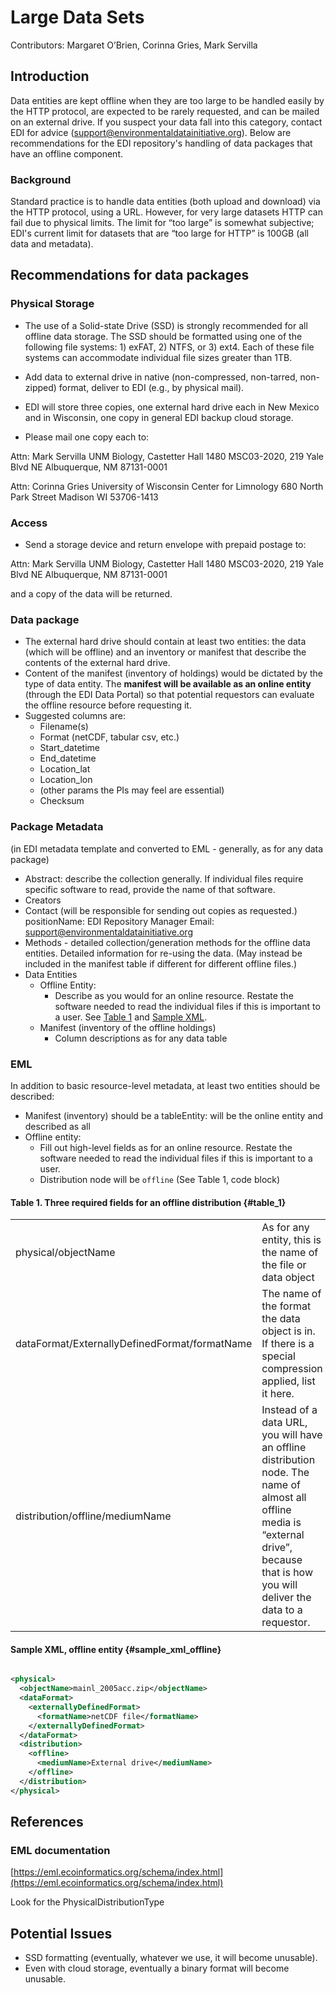 # Large Data Sets

Contributors: Margaret O’Brien, Corinna Gries, Mark Servilla

## Introduction

Data entities are kept offline when they are too large to be handled easily by the HTTP protocol, are expected to be rarely requested, and can be mailed on an external drive.  If you suspect your data fall into this category, contact EDI for advice (support@environmentaldatainitiative.org). Below are recommendations for the EDI repository's handling of data packages that have an offline component.

### Background

Standard practice is to handle data entities (both upload and download) via the HTTP protocol, using a URL. However, for very large datasets HTTP can fail due to physical limits. The limit for “too large” is somewhat subjective; EDI's current limit for datasets that are “too large for HTTP” is 100GB (all data and metadata).

## Recommendations for data packages

### Physical Storage

* The use of a Solid-state Drive (SSD) is strongly recommended for all offline data storage. The SSD should be formatted using one of the following file systems: 1) exFAT, 2) NTFS, or 3) ext4. Each of these file systems can accommodate individual file sizes greater than 1TB.

* Add data to external drive in native (non-compressed, non-tarred, non-zipped) format, deliver to EDI (e.g., by physical mail).
* EDI will store three copies, one external hard drive each in New Mexico and in Wisconsin, one copy in general EDI backup cloud storage.
* Please mail one copy each to:

Attn: Mark Servilla
UNM Biology, Castetter Hall 1480
MSC03-2020, 219 Yale Blvd NE
Albuquerque, NM 87131-0001

Attn: Corinna Gries
University of Wisconsin
Center for Limnology
680 North Park Street
Madison WI 53706-1413

### Access

* Send a storage device and return envelope with prepaid postage to:

Attn: Mark Servilla
UNM Biology, Castetter Hall 1480
MSC03-2020, 219 Yale Blvd NE
Albuquerque, NM 87131-0001

and a copy of the data will be returned.

### Data package

* The external hard drive should contain at least two entities: the data (which will be offline) and an inventory or manifest that describe the contents of the external hard drive.
* Content of the manifest (inventory of holdings) would be dictated by the type of data entity. The **manifest will be available as an online entity** (through the EDI Data Portal) so that potential requestors can evaluate the offline resource before requesting it.
* Suggested columns are:
  * Filename(s)
  * Format (netCDF, tabular csv, etc.)
  * Start_datetime
  * End_datetime
  * Location_lat
  * Location_lon
  * (other params the PIs may feel are essential)
  * Checksum

### Package Metadata

(in EDI metadata template and converted to EML - generally, as for any data package)

* Abstract: describe the collection generally. If individual files require specific software to read, provide the name of that software.
* Creators
* Contact (will be responsible for sending out copies as requested.) positionName: EDI Repository Manager Email: support@environmentaldatainitiative.org
* Methods - detailed collection/generation methods for the offline data entities. Detailed information for re-using the data. (May instead be included in the manifest table if different for different offline files.)
* Data Entities
  * Offline Entity:
    * Describe as you would for an online resource. Restate the software needed to read the individual files if this is important to a user. See [Table 1](#table_1) and [Sample XML](#sample_xml_offline).
  * Manifest (inventory of the offline holdings)
    * Column descriptions as for any data table

### EML

In addition to basic resource-level metadata, at least two entities should be described:

* Manifest (inventory) should be a tableEntity: will be the online entity and described as all
* Offline entity:
  * Fill out high-level fields as for an online resource. Restate the software needed to read the individual files if this is important to a user.
  * Distribution node will be `offline` (See Table 1, code block)

#### Table 1. Three required fields for an offline distribution  {#table_1}

<table>
  <tr>
   <td>physical/objectName
   </td>
   <td>As for any entity, this is the name of the file or data object
   </td>
  </tr>
  <tr>
   <td>dataFormat/ExternallyDefinedFormat/formatName
   </td>
   <td>The name of the format the data object is in. If there is a special compression applied, list it here.
   </td>
  </tr>
  <tr>
   <td>distribution/offline/mediumName
   </td>
   <td>Instead of a data URL, you will have an offline distribution node. The name of almost all offline media is “external drive”, because that is how you will deliver the data to a requestor.
   </td>
  </tr>
</table>

#### Sample XML, offline entity   {#sample_xml_offline}

```xml

<physical>
  <objectName>mainl_2005acc.zip</objectName>
  <dataFormat>
    <externallyDefinedFormat>
      <formatName>netCDF file</formatName>
    </externallyDefinedFormat>
  </dataFormat>
  <distribution>
    <offline>
      <mediumName>External drive</mediumName>
    </offline>
  </distribution>
</physical>

```

## References

### EML documentation

[https://eml.ecoinformatics.org/schema/index.html](https://eml.ecoinformatics.org/schema/index.html)

Look for the PhysicalDistributionType

## Potential Issues

* SSD formatting (eventually, whatever we use, it will become unusable).
* Even with cloud storage, eventually a binary format will become unusable.
